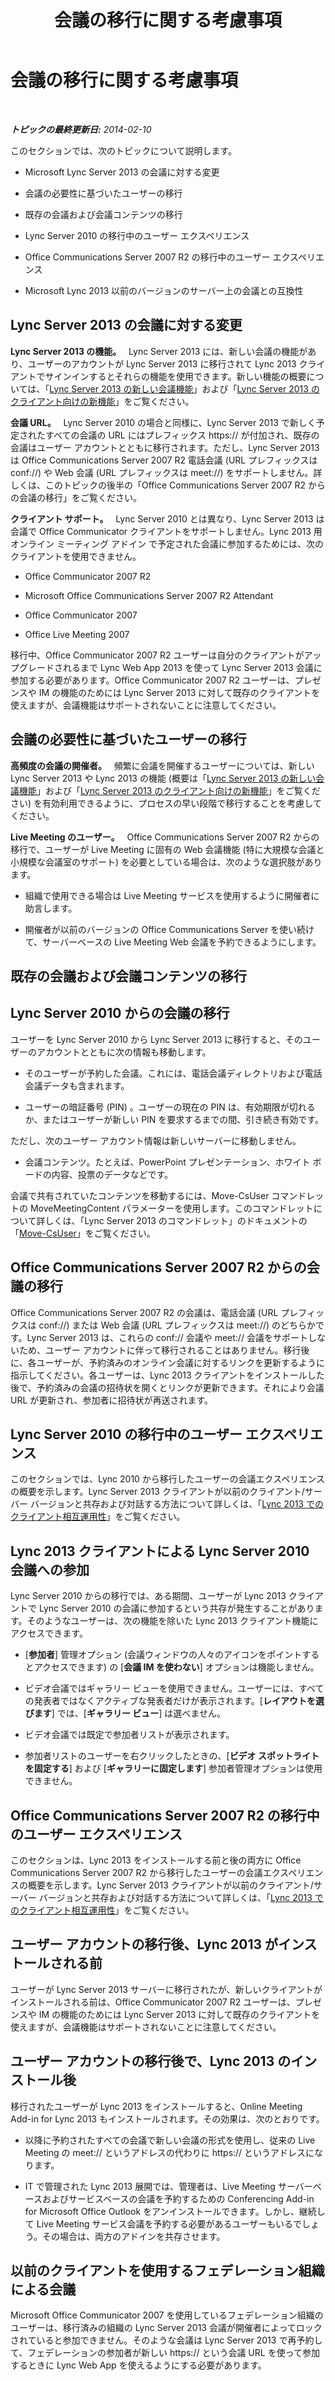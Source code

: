 ﻿---
title: 会議の移行に関する考慮事項
TOCTitle: 会議の移行に関する考慮事項
ms:assetid: a9807d58-99a3-4cff-b4c6-74950d106a2b
ms:mtpsurl: https://technet.microsoft.com/ja-jp/library/Gg412800(v=OCS.15)
ms:contentKeyID: 61152172
ms.date: 05/19/2016
mtps_version: v=OCS.15
ms.translationtype: HT
---

# 会議の移行に関する考慮事項

 

_**トピックの最終更新日:** 2014-02-10_

このセクションでは、次のトピックについて説明します。

  - Microsoft Lync Server 2013 の会議に対する変更

  - 会議の必要性に基づいたユーザーの移行

  - 既存の会議および会議コンテンツの移行

  - Lync Server 2010 の移行中のユーザー エクスペリエンス

  - Office Communications Server 2007 R2 の移行中のユーザー エクスペリエンス

  - Microsoft Lync 2013 以前のバージョンのサーバー上の会議との互換性

## Lync Server 2013 の会議に対する変更

**Lync Server 2013 の機能。**   Lync Server 2013 には、新しい会議の機能があり、ユーザーのアカウントが Lync Server 2013 に移行されて Lync 2013 クライアントでサインインするとそれらの機能を使用できます。新しい機能の概要については、「[Lync Server 2013 の新しい会議機能](lync-server-2013-new-conferencing-features.md)」および「[Lync Server 2013 のクライアント向けの新機能](lync-server-2013-what-s-new-for-clients.md)」をご覧ください。

**会議 URL。**   Lync Server 2010 の場合と同様に、Lync Server 2013 で新しく予定されたすべての会議の URL にはプレフィックス https:// が付加され、既存の会議はユーザー アカウントとともに移行されます。ただし、Lync Server 2013 は Office Communications Server 2007 R2 電話会議 (URL プレフィックスは conf://) や Web 会議 (URL プレフィックスは meet://) をサポートしません。詳しくは、このトピックの後半の「Office Communications Server 2007 R2 からの会議の移行」をご覧ください。

**クライアント サポート。**   Lync Server 2010 とは異なり、Lync Server 2013 は会議で Office Communicator クライアントをサポートしません。Lync 2013 用オンライン ミーティング アドイン で予定された会議に参加するためには、次のクライアントを使用できません。

  - Office Communicator 2007 R2

  - Microsoft Office Communications Server 2007 R2 Attendant

  - Office Communicator 2007

  - Office Live Meeting 2007

移行中、Office Communicator 2007 R2 ユーザーは自分のクライアントがアップグレードされるまで Lync Web App 2013 を使って Lync Server 2013 会議に参加する必要があります。Office Communicator 2007 R2 ユーザーは、プレゼンスや IM の機能のためには Lync Server 2013 に対して既存のクライアントを使えますが、会議機能はサポートされないことに注意してください。


## 会議の必要性に基づいたユーザーの移行

**高頻度の会議の開催者。**   頻繁に会議を開催するユーザーについては、新しい Lync Server 2013 や Lync 2013 の機能 (概要は「[Lync Server 2013 の新しい会議機能](lync-server-2013-new-conferencing-features.md)」および「[Lync Server 2013 のクライアント向けの新機能](lync-server-2013-what-s-new-for-clients.md)」をご覧ください) を有効利用できるように、プロセスの早い段階で移行することを考慮してください。

**Live Meeting のユーザー。**   Office Communications Server 2007 R2 からの移行で、ユーザーが Live Meeting に固有の Web 会議機能 (特に大規模な会議と小規模な会議室のサポート) を必要としている場合は、次のような選択肢があります。

  - 組織で使用できる場合は Live Meeting サービスを使用するように開催者に助言します。

  - 開催者が以前のバージョンの Office Communications Server を使い続けて、サーバーベースの Live Meeting Web 会議を予約できるようにします。

## 既存の会議および会議コンテンツの移行

## Lync Server 2010 からの会議の移行

ユーザーを Lync Server 2010 から Lync Server 2013 に移行すると、そのユーザーのアカウントとともに次の情報も移動します。

  - そのユーザーが予約した会議。これには、電話会議ディレクトリおよび電話会議データも含まれます。

  - ユーザーの暗証番号 (PIN) 。ユーザーの現在の PIN は、有効期限が切れるか、またはユーザーが新しい PIN を要求するまでの間、引き続き有効です。

ただし、次のユーザー アカウント情報は新しいサーバーに移動しません。

  - 会議コンテンツ。たとえば、PowerPoint プレゼンテーション、ホワイト ボードの内容、投票のデータなどです。

会議で共有されていたコンテンツを移動するには、Move-CsUser コマンドレットの MoveMeetingContent パラメーターを使用します。このコマンドレットについて詳しくは、「Lync Server 2013 のコマンドレット」のドキュメントの「[Move-CsUser](https://docs.microsoft.com/en-us/powershell/module/skype/Move-CsUser)」をご覧ください。

## Office Communications Server 2007 R2 からの会議の移行

Office Communications Server 2007 R2 の会議は、電話会議 (URL プレフィックスは conf://) または Web 会議 (URL プレフィックスは meet://) のどちらかです。Lync Server 2013 は、これらの conf:// 会議や meet:// 会議をサポートしないため、ユーザー アカウントに伴って移行されることはありません。移行後に、各ユーザーが、予約済みのオンライン会議に対するリンクを更新するように指示してください。各ユーザーは、Lync 2013 クライアントをインストールした後で、予約済みの会議の招待状を開くとリンクが更新できます。それにより会議 URL が更新され、参加者に招待状が再送されます。

## Lync Server 2010 の移行中のユーザー エクスペリエンス

このセクションでは、Lync 2010 から移行したユーザーの会議エクスペリエンスの概要を示します。Lync Server 2013 クライアントが以前のクライアント/サーバー バージョンと共存および対話する方法について詳しくは、「[Lync 2013 でのクライアント相互運用性](lync-server-2013-client-interoperability-in-lync-2013.md)」をご覧ください。

## Lync 2013 クライアントによる Lync Server 2010 会議への参加

Lync Server 2010 からの移行では、ある期間、ユーザーが Lync 2013 クライアントで Lync Server 2010 の会議に参加するという共存が発生することがあります。そのようなユーザーは、次の機能を除いた Lync 2013 クライアント機能にアクセスできます。

  - \[**参加者**\] 管理オプション (会議ウィンドウの人々のアイコンをポイントするとアクセスできます) の \[**会議 IM を使わない**\] オプションは機能しません。

  - ビデオ会議ではギャラリー ビューを使用できません。ユーザーには、すべての発表者ではなくアクティブな発表者だけが表示されます。\[**レイアウトを選びます**\] では、\[**ギャラリー ビュー**\] は選べません。

  - ビデオ会議では既定で参加者リストが表示されます。

  - 参加者リストのユーザーを右クリックしたときの、\[**ビデオ スポットライトを固定する**\] および \[**ギャラリーに固定します**\] 参加者管理オプションは使用できません。

## Office Communications Server 2007 R2 の移行中のユーザー エクスペリエンス

このセクションは、Lync 2013 をインストールする前と後の両方に Office Communications Server 2007 R2 から移行したユーザーの会議エクスペリエンスの概要を示します。Lync Server 2013 クライアントが以前のクライアント/サーバー バージョンと共存および対話する方法について詳しくは、「[Lync 2013 でのクライアント相互運用性](lync-server-2013-client-interoperability-in-lync-2013.md)」をご覧ください。

## ユーザー アカウントの移行後、Lync 2013 がインストールされる前

ユーザーが Lync Server 2013 サーバーに移行されたが、新しいクライアントがインストールされる前は、Office Communicator 2007 R2 ユーザーは、プレゼンスや IM の機能のためには Lync Server 2013 に対して既存のクライアントを使えますが、会議機能はサポートされないことに注意してください。

## ユーザー アカウントの移行後で、Lync 2013 のインストール後

移行されたユーザーが Lync 2013 をインストールすると、Online Meeting Add-in for Lync 2013 もインストールされます。その効果は、次のとおりです。

  - 以降に予約されたすべての会議で新しい会議の形式を使用し、従来の Live Meeting の meet:// というアドレスの代わりに https:// というアドレスになります。

  - IT で管理された Lync 2013 展開では、管理者は、Live Meeting サーバーベースおよびサービスベースの会議を予約するための Conferencing Add-in for Microsoft Office Outlook をアンインストールできます。しかし、継続して Live Meeting サービス会議を予約する必要があるユーザーもいるでしょう。その場合は、両方のアドインを共存させます。

## 以前のクライアントを使用するフェデレーション組織による会議

Microsoft Office Communicator 2007 を使用しているフェデレーション組織のユーザーは、移行済みの組織の Lync Server 2013 会議が開催者によってロックされていると参加できません。そのような会議は Lync Server 2013 で再予約して、フェデレーションの参加者が新しい https:// という会議 URL を使って参加するときに Lync Web App を使えるようにする必要があります。

